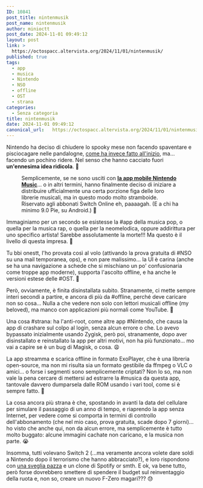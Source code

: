 ```yaml
---
ID: 10841
post_title: nintenmusik
post_name: nintenmusik
author: minioctt
post_date: 2024-11-01 09:49:12
layout: post
link: >
  https://octospacc.altervista.org/2024/11/01/nintenmusik/
published: true
tags:
  - app
  - musica
  - Nintendo
  - NSO
  - offline
  - OST
  - strana
categories:
  - Senza categoria
title: nintenmusik
date: 2024-11-01 09:49:12
canonical_url:   https://octospacc.altervista.org/2024/11/01/nintenmusik/
---
```

<!-- wp:paragraph -->
<p>Nintendo ha deciso di chiudere lo spooky mese non facendo spaventare e pisciocagare nelle pandalogne, <a href="/microblog-mirror/2024/10/02/ryujisnt/">come ha invece fatto all'inizio</a>, ma... facendo un pochino ridere. Nel senso che hanno cacciato fuori <strong>un'ennesima idea ridicola</strong>. 🥁</p>
<!-- /wp:paragraph -->

<!-- wp:paragraph -->
<p></p>
<!-- /wp:paragraph -->

<!-- wp:image {"id":10847,"sizeSlug":"large","linkDestination":"none"} -->
<figure class="wp-block-image size-large"><img src="{{site.cdnurl}}/assets/uploads/2024/11/screenshot_2024-11-01-09-11-58-246_us1648629822678432716-848x1440.jpg" alt="" class="wp-image-10847"/><figcaption class="wp-element-caption">Semplicemente, se ne sono usciti con <a href="https://play.google.com/store/apps/details?id=com.nintendo.znba"><strong>la app mobile Nintendo Music</strong></a>... o in altri termini, hanno finalmente deciso di iniziare a distribuire ufficialmente una certa porzione figa delle loro librerie musicali, ma in questo modo molto stramboide. Riservato agli abbonati Switch Online eh, paaaagah. (E a chi ha minimo 9.0 Pie, su Android.) 🗿</figcaption></figure>
<!-- /wp:image -->

<!-- wp:paragraph -->
<p></p>
<!-- /wp:paragraph -->

<!-- wp:paragraph -->
<p>Immaginiamo per un secondo se esistesse la #app della musica pop, o quella per la musica rap, o quella per la neomelodica, oppure addirittura per uno specifico artista! Sarebbe assolutamente la morte!!! Ma questo è il livello di questa impresa. 🧪</p>
<!-- /wp:paragraph -->

<!-- wp:paragraph -->
<p>Tu bbi onestt, l'ho provata così al volo (attivando la prova gratuita di #NSO su una mail temporanea, ops), e non pare malissimo... la UI è carina (anche se ha una navigazione a schede che si mischiano un po' confusionaria come troppe app moderne), supporta l'ascolto offline, e ha anche le versioni estese delle #OST. 🎈</p>
<!-- /wp:paragraph -->

<!-- wp:paragraph -->
<p>Però, ovviamente, è finita disinstallata subito. Stranamente, ci mette sempre interi secondi a partire, e ancora di più da #offline, perché deve caricare non so cosa... Nulla a che vedere non solo con lettori musicali offline (my beloved), ma manco con applicazioni più normali come YouTube. 🎃</p>
<!-- /wp:paragraph -->

<!-- wp:paragraph -->
<p>Una cosa #strana: ha l'anti-root, come altre app #Nintendo, che causa la app di crashare sul colpo al login, senza alcun errore o che. Lo avevo bypassato inizialmente usando Zygisk, però poi, stranamente, dopo aver disinstallato e reinstallato la app per altri motivi, non ha più funzionato... mo vai a capire se è un bug di Magisk, o cosa. 😩</p>
<!-- /wp:paragraph -->

<!-- wp:paragraph -->
<p>La app streamma e scarica offline in formato ExoPlayer, che è una libreria open-source, ma non mi risulta sia un formato gestibile da ffmpeg o VLC o amici... o forse i segmenti sono semplicemente criptati? Non lo so, ma non vale la pena cercare di mettersi ad estrarre la #musica da questa app, tantovale davvero dumparsela dalle ROM usando i vari tool, come si è sempre fatto. 👿</p>
<!-- /wp:paragraph -->

<!-- wp:paragraph -->
<p>La cosa ancora più strana è che, spostando in avanti la data del cellulare per simulare il passaggio di un anno di tempo, e riaprendo la app senza Internet, per vedere come si comporta in termini di controllo dell'abbonamento (che nel mio caso, prova gratuita, scade dopo 7 giorni)... ho visto che anche qui, non da alcun errore, ma semplicemente è tutto molto buggato: alcune immagini cachate non caricano, e la musica non parte. 😭</p>
<!-- /wp:paragraph -->

<!-- wp:paragraph -->
<p>Insomma, tutti volevano Switch 2 (...ma veramente ancora volete dare soldi a Nintendo dopo il terrorismo che hanno abbracciato?), e loro rispondono con <a href="/microblog-mirror/2024/10/21/nintencock/">una sveglia pazza</a> e un clone di Spotify or smth. E ok, va bene tutto, però forse dovrebbero smettere di spendere il budget sul reinventaggio della ruota e, non so, creare un nuovo F-Zero magari??? 😓</p>
<!-- /wp:paragraph -->